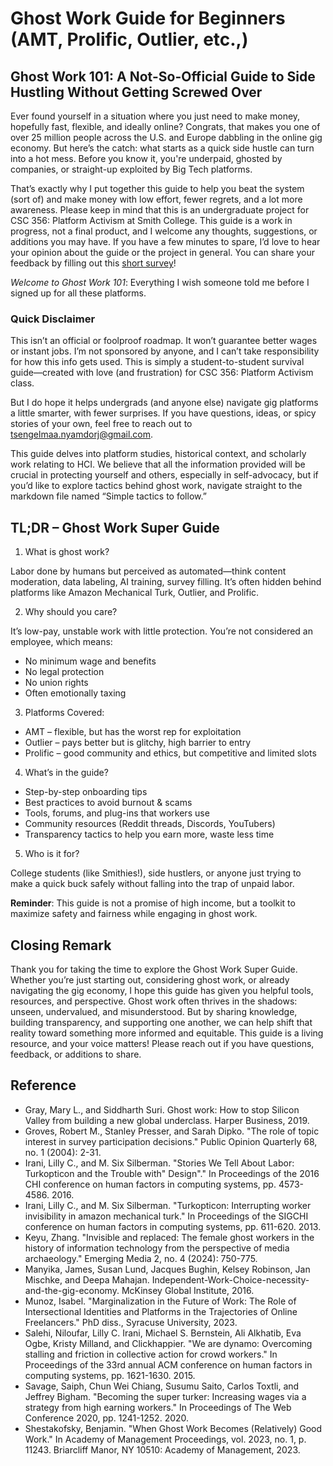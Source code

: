 # Ghost Work Guide for Beginners (AMT, Prolific, Outlier, etc.,)
## Ghost Work 101: A Not-So-Official Guide to Side Hustling Without Getting Screwed Over

Ever found yourself in a situation where you just need to make money, hopefully fast, flexible, and ideally online? Congrats, that makes you one of over 25 million people across the U.S. and Europe dabbling in the online gig economy. But here’s the catch: what starts as a quick side hustle can turn into a hot mess. Before you know it, you're underpaid, ghosted by companies, or straight-up exploited by Big Tech platforms.

That’s exactly why I put together this guide to help you beat the system (sort of) and make money with low effort, fewer regrets, and a lot more awareness. Please keep in mind that this is an undergraduate project for CSC 356: Platform Activism at Smith College. This guide is a work in progress, not a final product, and I welcome any thoughts, suggestions, or additions you may have. If you have a few minutes to spare, I’d love to hear your opinion about the guide or the project in general. You can share your feedback by filling out this [short survey](https://forms.gle/pLBRTHKERqKytz9R6)!

*Welcome to Ghost Work 101*: Everything I wish someone told me before I signed up for all these platforms.

### Quick Disclaimer 

This isn’t an official or foolproof roadmap. It won’t guarantee better wages or instant jobs. I’m not sponsored by anyone, and I can’t take responsibility for how this info gets used. This is simply a student-to-student survival guide—created with love (and frustration) for CSC 356: Platform Activism class.

But I do hope it helps undergrads (and anyone else) navigate gig platforms a little smarter, with fewer surprises. If you have questions, ideas, or spicy stories of your own, feel free to reach out to <tsengelmaa.nyamdorj@gmail.com>.

This guide delves into platform studies, historical context, and scholarly work relating to HCI. We believe that all the information provided will be crucial in protecting yourself and others, especially in self-advocacy, but if you’d like to explore tactics behind ghost work, navigate straight to the markdown file named “Simple tactics to follow.”

## TL;DR – Ghost Work Super Guide

1. What is ghost work?
 
Labor done by humans but perceived as automated—think content moderation, data labeling, AI training, survey filling. It’s often hidden behind platforms like Amazon Mechanical Turk, Outlier, and Prolific.

2. Why should you care?

It’s low-pay, unstable work with little protection. You’re not considered an employee, which means:
- No minimum wage and benefits
- No legal protection
- No union rights
- Often emotionally taxing

3. Platforms Covered:
- AMT – flexible, but has the worst rep for exploitation
- Outlier – pays better but is glitchy, high barrier to entry
- Prolific – good community and ethics, but competitive and limited slots

4. What’s in the guide?
- Step-by-step onboarding tips
- Best practices to avoid burnout & scams
- Tools, forums, and plug-ins that workers use
- Community resources (Reddit threads, Discords, YouTubers)
- Transparency tactics to help you earn more, waste less time

5. Who is it for?

College students (like Smithies!), side hustlers, or anyone just trying to make a quick buck safely without falling into the trap of unpaid labor.

**Reminder**: This guide is not a promise of high income, but a toolkit to maximize safety and fairness while engaging in ghost work.

## Closing Remark

Thank you for taking the time to explore the Ghost Work Super Guide. Whether you’re just starting out, considering ghost work, or already navigating the gig economy, I hope this guide has given you helpful tools, resources, and perspective. Ghost work often thrives in the shadows: unseen, undervalued, and misunderstood. But by sharing knowledge, building transparency, and supporting one another, we can help shift that reality toward something more informed and equitable. This guide is a living resource, and your voice matters! Please reach out if you have questions, feedback, or additions to share. 

## Reference

- Gray, Mary L., and Siddharth Suri. Ghost work: How to stop Silicon Valley from building a new global underclass. Harper Business, 2019.
- Groves, Robert M., Stanley Presser, and Sarah Dipko. "The role of topic interest in survey participation decisions." Public Opinion Quarterly 68, no. 1 (2004): 2-31.
- Irani, Lilly C., and M. Six Silberman. "Stories We Tell About Labor: Turkopticon and the Trouble with" Design"." In Proceedings of the 2016 CHI conference on human factors in computing systems, pp. 4573-4586. 2016.
- Irani, Lilly C., and M. Six Silberman. "Turkopticon: Interrupting worker invisibility in amazon mechanical turk." In Proceedings of the SIGCHI conference on human factors in computing systems, pp. 611-620. 2013.
- Keyu, Zhang. "Invisible and replaced: The female ghost workers in the history of information technology from the perspective of media archaeology." Emerging Media 2, no. 4 (2024): 750-775.
- Manyika, James, Susan Lund, Jacques Bughin, Kelsey Robinson, Jan Mischke, and Deepa Mahajan. Independent-Work-Choice-necessity-and-the-gig-economy. McKinsey Global Institute, 2016.
- Munoz, Isabel. "Marginalization in the Future of Work: The Role of Intersectional Identities and Platforms in the Trajectories of Online Freelancers." PhD diss., Syracuse University, 2023.
- Salehi, Niloufar, Lilly C. Irani, Michael S. Bernstein, Ali Alkhatib, Eva Ogbe, Kristy Milland, and Clickhappier. "We are dynamo: Overcoming stalling and friction in collective action for crowd workers." In Proceedings of the 33rd annual ACM conference on human factors in computing systems, pp. 1621-1630. 2015.
- Savage, Saiph, Chun Wei Chiang, Susumu Saito, Carlos Toxtli, and Jeffrey Bigham. "Becoming the super turker: Increasing wages via a strategy from high earning workers." In Proceedings of The Web Conference 2020, pp. 1241-1252. 2020.
- Shestakofsky, Benjamin. "When Ghost Work Becomes (Relatively) Good Work." In Academy of Management Proceedings, vol. 2023, no. 1, p. 11243. Briarcliff Manor, NY 10510: Academy of Management, 2023.
